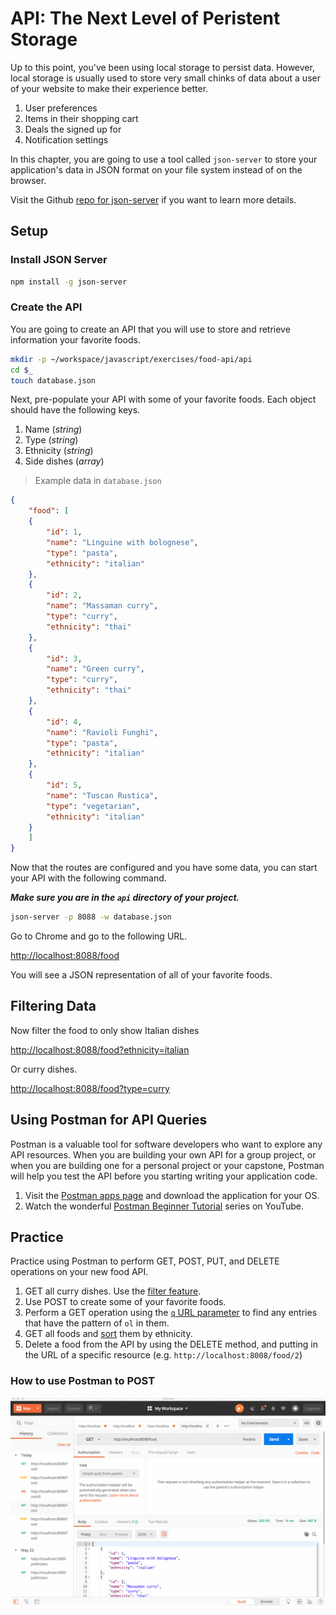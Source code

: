 # API: The Next Level of Peristent Storage

Up to this point, you've been using local storage to persist data. However, local storage is usually used to store very small chinks of data about a user of your website to make their experience better.

1. User preferences
1. Items in their shopping cart
1. Deals the signed up for
1. Notification settings

In this chapter, you are going to use a tool called `json-server` to store your application's data in JSON format on your file system instead of on the browser.

Visit the Github [repo for json-server](https://github.com/typicode/json-server) if you want to learn more details.

## Setup

### Install JSON Server

```sh
npm install -g json-server
```

### Create the API

You are going to create an API that you will use to store and retrieve information your favorite foods.

```sh
mkdir -p ~/workspace/javascript/exercises/food-api/api
cd $_
touch database.json
```

Next, pre-populate your API with some of your favorite foods. Each object should have the following keys.

1. Name (_string_)
1. Type (_string_)
1. Ethnicity (_string_)
1. Side dishes (_array_)

> Example data in `database.json`

```json
{
    "food": [
    {
        "id": 1,
        "name": "Linguine with bolognese",
        "type": "pasta",
        "ethnicity": "italian"
    },
    {
        "id": 2,
        "name": "Massaman curry",
        "type": "curry",
        "ethnicity": "thai"
    },
    {
        "id": 3,
        "name": "Green curry",
        "type": "curry",
        "ethnicity": "thai"
    },
    {
        "id": 4,
        "name": "Ravioli Funghi",
        "type": "pasta",
        "ethnicity": "italian"
    },
    {
        "id": 5,
        "name": "Tuscan Rustica",
        "type": "vegetarian",
        "ethnicity": "italian"
    }
    ]
}
```

Now that the routes are configured and you have some data, you can start your API with the following command.

**_Make sure you are in the `api` directory of your project._**

```sh
json-server -p 8088 -w database.json
```

Go to Chrome and go to the following URL.

[http://localhost:8088/food](http://localhost:8088/food)

You will see a JSON representation of all of your favorite foods.

## Filtering Data

Now filter the food to only show Italian dishes

[http://localhost:8088/food?ethnicity=italian](http://localhost:8088/food?ethnicity=italian)

Or curry dishes.

[http://localhost:8088/food?type=curry](http://localhost:8088/food?type=curry)

## Using Postman for API Queries

Postman is a valuable tool for software developers who want to explore any API resources. When you are building your own API for a group project, or when you are building one for a personal project or your capstone, Postman will help you test the API before you starting writing your application code.

1. Visit the [Postman apps page](https://www.getpostman.com/apps) and download the application for your OS.
1. Watch the wonderful [Postman Beginner Tutorial](https://www.youtube.com/playlist?list=PLhW3qG5bs-L-oT0GenwPLcJAPD_SiFK3C) series on YouTube.

## Practice

Practice using Postman to perform GET, POST, PUT, and DELETE operations on your new food API.

1. GET all curry dishes. Use the [filter feature](https://github.com/typicode/json-server#filter).
1. Use POST to create some of your favorite foods.
1. Perform a GET operation using the [`q` URL parameter](https://github.com/typicode/json-server#full-text-search) to find any entries that have the pattern of `ol` in them.
1. GET all foods and [sort](https://github.com/typicode/json-server#sort) them by ethnicity.
1. Delete a food from the API by using the DELETE method, and putting in the URL of a specific resource (e.g. `http://localhost:8008/food/2`)

### How to use Postman to POST

![posting new resource](./images/8jRQXp7hpa.gif)